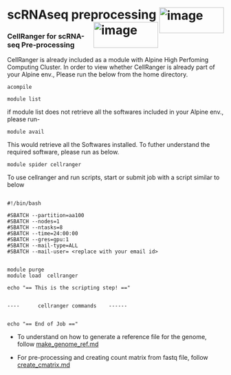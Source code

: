 # scRNAseq preprocessing  <img align = 'right' width="150" height = '60' alt="image" src="https://github.com/CiQi-Lab/10xgenomics_scRNAseq/assets/64673748/c333c7de-510f-4808-939e-e10200938bd0"> <img width="150" height='60' align = 'right' alt="image" src="https://github.com/CiQi-Lab/10xgenomics_scRNAseq/assets/64673748/1e9565e4-3e00-4e85-88ff-9f8009ff8890">


### CellRanger for scRNA-seq Pre-processing

CellRanger is already included as a module with Alpine High Perfoming Computing Cluster. In order to view whether CellRanger is already part of your Alpine env., Please run the below from the home directory.

```
acompile
```

```
module list
```

if module list does not retrieve all the softwares included in your Alpine env., please run-

```
module avail
```

This would retrieve all the Softwares installed. To futher understand the required software, please run as below.

```
module spider cellranger
```


To use cellranger and run scripts, start or submit job with a script similar to below

```

#!/bin/bash

#SBATCH --partition=aa100
#SBATCH --nodes=1
#SBATCH --ntasks=8
#SBATCH --time=24:00:00
#SBATCH --gres=gpu:1
#SBATCH --mail-type=ALL
#SBATCH --mail-user= <replace with your email id>


module purge
module load  cellranger

echo "== This is the scripting step! =="


----      cellranger commands    ------


echo "== End of Job =="

```


- To understand on how to generate a reference file for the genome, follow [make_genome_ref.md](https://github.com/CiQi-Lab/10xgenomics_scRNAseq/blob/main/make_genome_ref.md)

- For pre-processing and creating count matrix from fastq file, follow [create_cmatrix.md](https://github.com/CiQi-Lab/10xgenomics_scRNAseq/blob/main/create_cmatrix.md)
